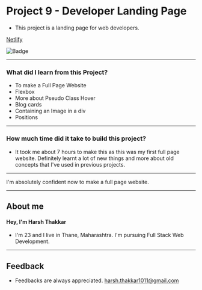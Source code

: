 # **Project 9 - Developer Landing Page**

- This project is a landing page for web developers. 

[Netlify](https://developer-landing-page-harshcodes.netlify.app/)

![Badge](https://img.shields.io/badge/Netlify-Link-green)

---

### **What did I learn from this Project?**

- To make a Full Page Website
- Flexbox
- More about Pseudo Class Hover
- Blog cards
- Containing an Image in a div
- Positions

---

### **How much time did it take to build this project?**

- It took me about 7 hours to make this as this was my first full page website. Definitely learnt a lot of new things and more about old concepts that I've used in previous projects.

---

I'm absolutely confident now to make a full page website.

---

## **About me**

#### **Hey, I'm Harsh Thakkar**

- I'm 23 and I live in Thane, Maharashtra. I'm pursuing Full Stack Web Development.

---

## **Feedback**
- Feedbacks are always appreciated. harsh.thakkar1011@gmail.com